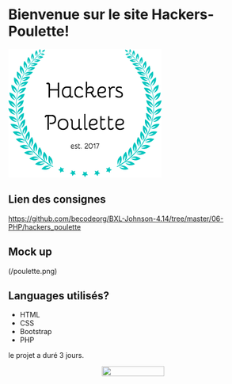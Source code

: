 
# Bienvenue sur le site Hackers-Poulette!  
<p align="center">

![Logo](/assets/img/hackers-poulette-logo.png)
</p>
<h2> Lien des consignes </h2> 

https://github.com/becodeorg/BXL-Johnson-4.14/tree/master/06-PHP/hackers_poulette

<h2>Mock up </h2>
 (/poulette.png)
 
<h2>Languages utilisés?</h2>

<ul>
  <li>HTML</li>
  <li>CSS</li>
  <li>Bootstrap</li>
  <li>PHP</li>
 </ul>

le projet a duré 3 jours.


<p align="center">
  <img src="https://media.giphy.com/media/EdjBHPlzl1i4o/giphy.gif" height="50%" width="50%">
</p>

